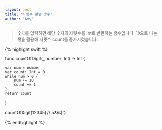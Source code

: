```yaml
---
layout: post
title: "자릿수 판별 함수"
author: "Amy"
---
```


> 숫자를 입력하면 해당 숫자의 자릿수를 Int로 반환하는 함수입니다. 10으로 나눈 몫을 활용해 자릿수 count를 증가시켰습니다.

{% highlight swift %}

func countOfDigit(_ number: Int) -> Int {
    
    var num = number
    var count: Int = 0
    while num > 0 {
        num /= 10
        count += 1
    }
    return count
}

countOfDigit(12345) // 5자리수

{% endhighlight %}


